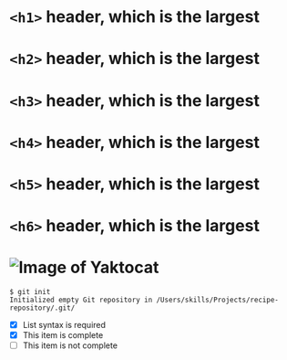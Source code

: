 # `<h1>` header, which is the largest
# `<h2>` header, which is the largest
# `<h3>` header, which is the largest
# `<h4>` header, which is the largest
# `<h5>` header, which is the largest
# `<h6>` header, which is the largest

# ![Image of Yaktocat](https://octodex.github.com/images/yaktocat.png)

```
$ git init
Initialized empty Git repository in /Users/skills/Projects/recipe-repository/.git/
```
- [x] List syntax is required
- [x] This item is complete
- [ ] This item is not complete

